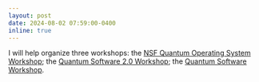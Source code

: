 ```yaml
---
layout: post
date: 2024-08-02 07:59:00-0400
inline: true
---
```


I will help organize three workshops: the [NSF Quantum Operating System Workshop](https://quantumos2024.yalepages.org/); the [Quantum Software 2.0 Workshop](https://sites.google.com/view/quantum-software-2-0/workshop); the [Quantum Software Workshop](https://pldi24.sigplan.org/home/wqs-2024).
